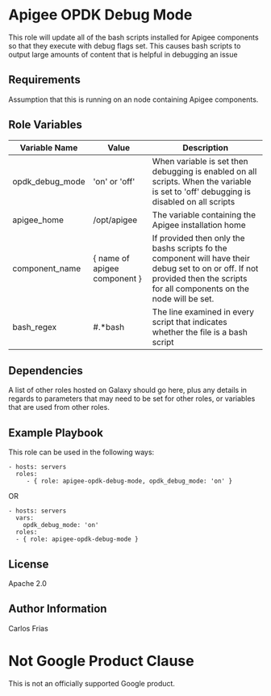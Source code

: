 # Apigee OPDK Debug Mode

This role will update all of the bash scripts installed for Apigee components so that they 
execute with debug flags set. This causes bash scripts to output large amounts of content 
that is helpful in debugging an issue

Requirements
------------

Assumption that this is running on an node containing Apigee components. 

Role Variables
--------------

| Variable Name | Value | Description |
| --- | --- | --- |
| opdk_debug_mode | 'on' or 'off' | When variable is set then debugging is enabled on all scripts. When the variable is set to 'off' debugging is disabled on all scripts |
| apigee_home | /opt/apigee | The variable containing the Apigee installation home |
| component_name | { name of apigee component } | If provided then only the bashs scripts fo the component will have their debug set to on or off. If not provided then the scripts for all components on the node will be set. |
| bash_regex | #.*bash | The line examined in every script that indicates whether the file is a bash script |  

Dependencies
------------

A list of other roles hosted on Galaxy should go here, plus any details in regards to parameters that may need to be set for other roles, or variables that are used from other roles.

Example Playbook
----------------

This role can be used in the following ways: 

    - hosts: servers
      roles:
         - { role: apigee-opdk-debug-mode, opdk_debug_mode: 'on' }
         
OR

    - hosts: servers
      vars: 
        opdk_debug_mode: 'on'
      roles:
      - { role: apigee-opdk-debug-mode }

License
-------

Apache 2.0

Author Information
------------------

Carlos Frias


<!-- BEGIN Google Required Disclaimer -->

# Not Google Product Clause

This is not an officially supported Google product.
<!-- END Google Required Disclaimer -->
